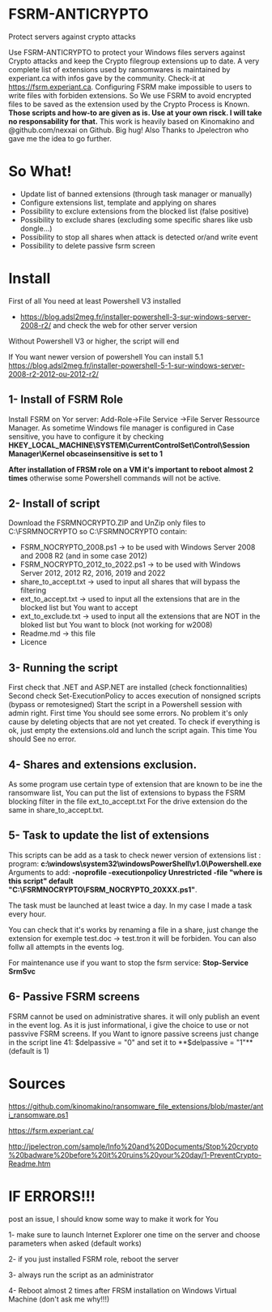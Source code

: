 # FSRM-ANTICRYPTO
Protect servers against crypto attacks


Use FSRM-ANTICRYPTO to protect your Windows files servers against Crypto attacks and keep the Crypto filegroup extensions up to date.
A very complete list of extensions used by ransomwares is maintained by experiant.ca with infos gave by the community. Check-it at https://fsrm.experiant.ca.
Configuring FSRM make impossible to users to write files with forbiden extensions. So We use FSRM to avoid encrypted files to be saved as the extension used by the Crypto Process is Known.
**Those scripts and how-to are given as is. Use at your own risck. I will take no responsability for that.**
This work is heavily based on Kinomakino and @github.com/nexxai on Github. Big hug!
Also Thanks to Jpelectron who gave me the idea to go further.
 
# So What!
- Update list of banned extensions (through task manager or manually)
- Configure extensions list, template and applying on shares
- Possibility to exclure extensions from the blocked list (false positive)
- Possibility to exclude shares (excluding some specific shares like usb dongle...) 
- Possibility to stop all shares when attack is detected or/and write event
- Possibility to delete passive fsrm screen

# Install

First of all You need at least Powershell V3 installed
- https://blog.adsl2meg.fr/installer-powershell-3-sur-windows-server-2008-r2/ 
and check the web for other server version

Without Powershell V3 or higher, the script will end

If You want newer version of powershell You can install 5.1
https://blog.adsl2meg.fr/installer-powershell-5-1-sur-windows-server-2008-r2-2012-ou-2012-r2/


## 1- Install of FSRM Role
Install FSRM on Yor server: Add-Role->File Service ->File Server Ressource Manager.
As sometime Windows file manager is configured in Case sensitive, you have to
configure it by checking **HKEY_LOCAL_MACHINE\SYSTEM\CurrentControlSet\Control\Session Manager\Kernel obcaseinsensitive is set to 1**

**After installation of FRSM role on a VM it's important to reboot almost 2 times** otherwise some Powershell commands will not be active.

## 2- Install of script
Download the FSRMNOCRYPTO.ZIP and UnZip only files to C:\FSRMNOCRYPTO so C:\FSRMNOCRYPTO contain:
- FSRM_NOCRYPTO_2008.ps1 -> to be used with Windows Server 2008 and 2008 R2 (and in some case 2012)
- FSRM_NOCRYPTO_2012_to_2022.ps1 -> to be used with Windows Server 2012, 2012 R2, 2016, 2019 and 2022
- share_to_accept.txt -> used to input all shares that will bypass the filtering
- ext_to_accept.txt -> used to input all the extensions that are in the blocked list but You want to accept
- ext_to_exclude.txt -> used to input all the extensions that are NOT in the bloked list but You want to block (not working for w2008)
- Readme.md -> this file
- Licence

## 3- Running the script
First check that .NET and ASP.NET are installed (check fonctionnalities)
Second check Set-ExecutionPolicy to acces execution of nonsigned scripts (bypass or remotesigned)
Start the script in a Powershell session with admin right.
First time You should see some errors. No problem it's only cause by deleting objects that are not yet created.
To check if everything is ok, just empty the extensions.old and lunch the script again. This time You should See no error.

## 4- Shares and extensions exclusion. 
As some program use certain type of extension that are known to be ine the ransomware list, You can put the list of extensions to bypass the FSRM blocking filter in the file ext_to_accept.txt
For the drive extension do the same in share_to_accept.txt.

## 5- Task to update the list of extensions
This scripts can be add as a task to check newer version of extensions list : 
program: **c:\windows\system32\windowsPowerShell\v1.0\Powershell.exe**
Arguments to add: **-noprofile  -executionpolicy Unrestricted -file "where is this script" default "C:\FSRMNOCRYPTO\FSRM_NOCRYPTO_20XXX.ps1"**.

The task must be launched at least twice a day. In my case I made a task every hour.

You can check that it's works by renaming a file in a share, just change the extension for exemple test.doc -> test.tron
it will be forbiden.
You can also follw all attempts in the events log.

For maintenance use if you want to stop the fsrm service: **Stop-Service SrmSvc**

## 6- Passive FSRM screens
FSRM cannot be used on administrative shares. it will only publish an event in the event log.
As it is just informational, i give the choice to use or not passvive FSRM screens.
If you Want to ignore passive screens just change in the script line 41:
$delpassive = "0" and set it to **$delpassive = "1"**  (default is 1)


# Sources #
https://github.com/kinomakino/ransomware_file_extensions/blob/master/anti_ransomware.ps1

https://fsrm.experiant.ca/

http://jpelectron.com/sample/Info%20and%20Documents/Stop%20crypto%20badware%20before%20it%20ruins%20your%20day/1-PreventCrypto-Readme.htm

# IF ERRORS!!! #
post an issue, I should know some way to make it work for You

1- make sure to launch Internet Explorer one time on the server and choose parameters when asked (default works)

2- if you just installed FSRM role, reboot the server

3- always run the script as an administrator

4- Reboot almost 2 times after FRSM installation on Windows Virtual Machine (don't ask me why!!!)
